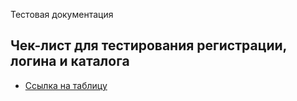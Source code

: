 Тестовая документация
## Чек-лист для тестирования регистрации, логина и каталога
 - [Ссылка на таблицу](https://docs.google.com/spreadsheets/d/1sL43HkRiJRX_uB2sPyiLJnoyvVUXCTt-Ikj06giqnyA/edit?gid=0#gid=0)
